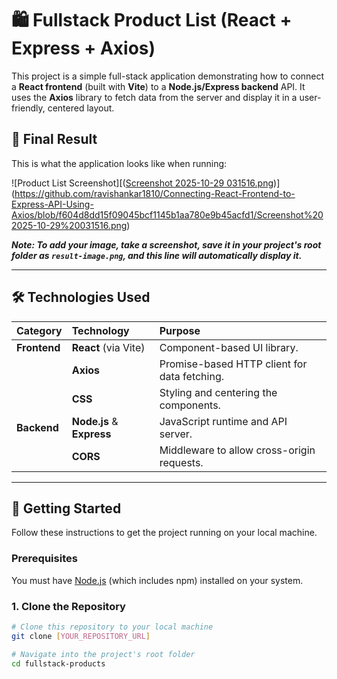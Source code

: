 # 🛍️ Fullstack Product List (React + Express + Axios)

This project is a simple full-stack application demonstrating how to connect a **React frontend** (built with **Vite**) to a **Node.js/Express backend** API. It uses the **Axios** library to fetch data from the server and display it in a user-friendly, centered layout.

## 🌟 Final Result

This is what the application looks like when running:

![Product List Screenshot][([Screenshot 2025-10-29 031516.png](https://github.com/ravishankar1810/Connecting-React-Frontend-to-Express-API-Using-Axios/blob/375e41f4f3b0656148a5b97bbcc4267bcb64f398/Screenshot%202025-10-29%20031516.png))](https://github.com/ravishankar1810/Connecting-React-Frontend-to-Express-API-Using-Axios/blob/f604d8dd15f09045bcf1145b1aa780e9b45acfd1/Screenshot%202025-10-29%20031516.png)

***Note: To add your image, take a screenshot, save it in your project's root folder as `result-image.png`, and this line will automatically display it.***

---

## 🛠 Technologies Used

| Category | Technology | Purpose |
| :--- | :--- | :--- |
| **Frontend** | **React** (via Vite) | Component-based UI library. |
| | **Axios** | Promise-based HTTP client for data fetching. |
| | **CSS** | Styling and centering the components. |
| **Backend** | **Node.js** & **Express** | JavaScript runtime and API server. |
| | **CORS** | Middleware to allow cross-origin requests. |

---

## 🚀 Getting Started

Follow these instructions to get the project running on your local machine.

### Prerequisites

You must have [Node.js](https://nodejs.org/) (which includes npm) installed on your system.

### 1. Clone the Repository

```bash
# Clone this repository to your local machine
git clone [YOUR_REPOSITORY_URL]

# Navigate into the project's root folder
cd fullstack-products
